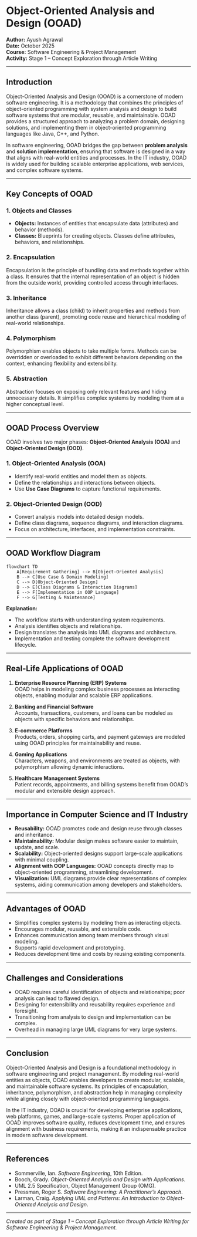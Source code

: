# Object-Oriented Analysis and Design (OOAD)

**Author:** Ayush Agrawal  
**Date:** October 2025  
**Course:** Software Engineering & Project Management  
**Activity:** Stage 1 – Concept Exploration through Article Writing  

---

## Introduction

Object-Oriented Analysis and Design (OOAD) is a cornerstone of modern software engineering. It is a methodology that combines the principles of object-oriented programming with system analysis and design to build software systems that are modular, reusable, and maintainable. OOAD provides a structured approach to analyzing a problem domain, designing solutions, and implementing them in object-oriented programming languages like Java, C++, and Python.

In software engineering, OOAD bridges the gap between **problem analysis** and **solution implementation**, ensuring that software is designed in a way that aligns with real-world entities and processes. In the IT industry, OOAD is widely used for building scalable enterprise applications, web services, and complex software systems.

---

## Key Concepts of OOAD

### 1. Objects and Classes
- **Objects:** Instances of entities that encapsulate data (attributes) and behavior (methods).  
- **Classes:** Blueprints for creating objects. Classes define attributes, behaviors, and relationships.

### 2. Encapsulation
Encapsulation is the principle of bundling data and methods together within a class. It ensures that the internal representation of an object is hidden from the outside world, providing controlled access through interfaces.

### 3. Inheritance
Inheritance allows a class (child) to inherit properties and methods from another class (parent), promoting code reuse and hierarchical modeling of real-world relationships.

### 4. Polymorphism
Polymorphism enables objects to take multiple forms. Methods can be overridden or overloaded to exhibit different behaviors depending on the context, enhancing flexibility and extensibility.

### 5. Abstraction
Abstraction focuses on exposing only relevant features and hiding unnecessary details. It simplifies complex systems by modeling them at a higher conceptual level.

---

## OOAD Process Overview

OOAD involves two major phases: **Object-Oriented Analysis (OOA)** and **Object-Oriented Design (OOD)**.

### 1. Object-Oriented Analysis (OOA)
- Identify real-world entities and model them as objects.  
- Define the relationships and interactions between objects.  
- Use **Use Case Diagrams** to capture functional requirements.  

### 2. Object-Oriented Design (OOD)
- Convert analysis models into detailed design models.  
- Define class diagrams, sequence diagrams, and interaction diagrams.  
- Focus on architecture, interfaces, and implementation constraints.

---

## OOAD Workflow Diagram

```mermaid
flowchart TD
    A[Requirement Gathering] --> B[Object-Oriented Analysis]
    B --> C[Use Case & Domain Modeling]
    C --> D[Object-Oriented Design]
    D --> E[Class Diagrams & Interaction Diagrams]
    E --> F[Implementation in OOP Language]
    F --> G[Testing & Maintenance]
```

**Explanation:**  
- The workflow starts with understanding system requirements.  
- Analysis identifies objects and relationships.  
- Design translates the analysis into UML diagrams and architecture.  
- Implementation and testing complete the software development lifecycle.

---

## Real-Life Applications of OOAD

1. **Enterprise Resource Planning (ERP) Systems**  
   OOAD helps in modeling complex business processes as interacting objects, enabling modular and scalable ERP applications.

2. **Banking and Financial Software**  
   Accounts, transactions, customers, and loans can be modeled as objects with specific behaviors and relationships.

3. **E-commerce Platforms**  
   Products, orders, shopping carts, and payment gateways are modeled using OOAD principles for maintainability and reuse.

4. **Gaming Applications**  
   Characters, weapons, and environments are treated as objects, with polymorphism allowing dynamic interactions.

5. **Healthcare Management Systems**  
   Patient records, appointments, and billing systems benefit from OOAD’s modular and extensible design approach.

---

## Importance in Computer Science and IT Industry

- **Reusability:** OOAD promotes code and design reuse through classes and inheritance.  
- **Maintainability:** Modular design makes software easier to maintain, update, and scale.  
- **Scalability:** Object-oriented designs support large-scale applications with minimal coupling.  
- **Alignment with OOP Languages:** OOAD concepts directly map to object-oriented programming, streamlining development.  
- **Visualization:** UML diagrams provide clear representations of complex systems, aiding communication among developers and stakeholders.

---

## Advantages of OOAD

- Simplifies complex systems by modeling them as interacting objects.  
- Encourages modular, reusable, and extensible code.  
- Enhances communication among team members through visual modeling.  
- Supports rapid development and prototyping.  
- Reduces development time and costs by reusing existing components.

---

## Challenges and Considerations

- OOAD requires careful identification of objects and relationships; poor analysis can lead to flawed design.  
- Designing for extensibility and reusability requires experience and foresight.  
- Transitioning from analysis to design and implementation can be complex.  
- Overhead in managing large UML diagrams for very large systems.  

---

## Conclusion

Object-Oriented Analysis and Design is a foundational methodology in software engineering and project management. By modeling real-world entities as objects, OOAD enables developers to create modular, scalable, and maintainable software systems. Its principles of encapsulation, inheritance, polymorphism, and abstraction help in managing complexity while aligning closely with object-oriented programming languages.  

In the IT industry, OOAD is crucial for developing enterprise applications, web platforms, games, and large-scale systems. Proper application of OOAD improves software quality, reduces development time, and ensures alignment with business requirements, making it an indispensable practice in modern software development.

---

## References

- Sommerville, Ian. *Software Engineering*, 10th Edition.  
- Booch, Grady. *Object-Oriented Analysis and Design with Applications*.  
- UML 2.5 Specification, Object Management Group (OMG).  
- Pressman, Roger S. *Software Engineering: A Practitioner’s Approach*.  
- Larman, Craig. *Applying UML and Patterns: An Introduction to Object-Oriented Analysis and Design*.  

---

*Created as part of Stage 1 – Concept Exploration through Article Writing for Software Engineering & Project Management.*
